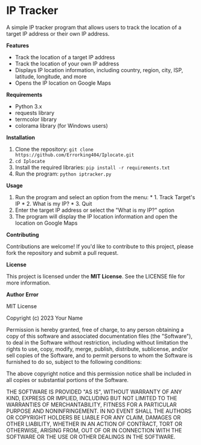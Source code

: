 **IP Tracker**
================

A simple IP tracker program that allows users to track the location of a target IP address or their own IP address.

**Features**

* Track the location of a target IP address
* Track the location of your own IP address
* Displays IP location information, including country, region, city, ISP, latitude, longitude, and more
* Opens the IP location on Google Maps

**Requirements**

* Python 3.x
* requests library
* termcolor library
* colorama library (for Windows users)

**Installation**

1. Clone the repository: `git clone https://github.com/Errorking404/Iplocate.git`
2. `cd Iplocate`
2. Install the required libraries: `pip install -r requirements.txt`
3. Run the program: `python iptracker.py`

**Usage**

1. Run the program and select an option from the menu:
        * 1. Track Target's IP
        * 2. What is my IP?
        * 3. Quit
2. Enter the target IP address or select the "What is my IP?" option
3. The program will display the IP location information and open the location on Google Maps

**Contributing**

Contributions are welcome! If you'd like to contribute to this project, please fork the repository and submit a pull request.

**License**

This project is licensed under the **MIT License**. See the LICENSE file for more information.

**Author**
**Error**

MIT License

Copyright (c) 2023 Your Name

Permission is hereby granted, free of charge, to any person obtaining a copy
of this software and associated documentation files (the "Software"), to deal
in the Software without restriction, including without limitation the rights
to use, copy, modify, merge, publish, distribute, sublicense, and/or sell
copies of the Software, and to permit persons to whom the Software is
furnished to do so, subject to the following conditions:

The above copyright notice and this permission notice shall be included in all
copies or substantial portions of the Software.

THE SOFTWARE IS PROVIDED "AS IS", WITHOUT WARRANTY OF ANY KIND, EXPRESS OR
IMPLIED, INCLUDING BUT NOT LIMITED TO THE WARRANTIES OF MERCHANTABILITY,
FITNESS FOR A PARTICULAR PURPOSE AND NONINFRINGEMENT. IN NO EVENT SHALL THE
AUTHORS OR COPYRIGHT HOLDERS BE LIABLE FOR ANY CLAIM, DAMAGES OR OTHER
LIABILITY, WHETHER IN AN ACTION OF CONTRACT, TORT OR OTHERWISE, ARISING FROM,
OUT OF OR IN CONNECTION WITH THE SOFTWARE OR THE USE OR OTHER DEALINGS IN THE
SOFTWARE.
